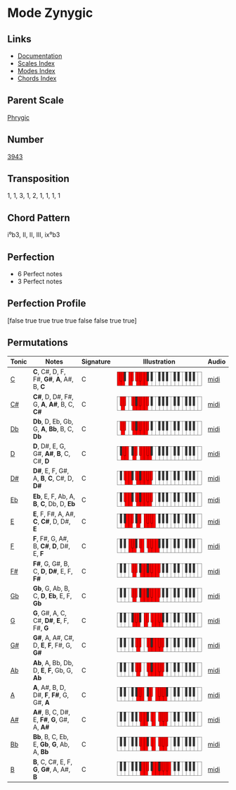 # Mode Zynygic

## Links

- [Documentation](README.md)
- [Scales Index](Scales.md)
- [Modes Index](Modes.md)
- [Chords Index](Chords.md)

## Parent Scale

[Phrygic](ScalePhrygic.md)

## Number

[3943](https://ianring.com/musictheory/scales/3943)

## Transposition

1, 1, 3, 1, 2, 1, 1, 1, 1

## Chord Pattern

i⁰b3, II, II, III, ix⁰b3

## Perfection

- 6 Perfect notes
- 3 Perfect notes

## Perfection Profile

[false true true true true false false true true]

## Permutations

| Tonic | Notes | Signature | Illustration | Audio |
|-------|-------|-----------|--------------|-------|
| [C](ModeCNaturalZynygic.md) | **C**, C#, D, F, F#, **G#**, **A**, A#, B, **C** | C | ![CNaturalZynygic](ModeCNaturalZynygic.png) | [midi](https://github.com/edipermadi/music/blob/main/docs/ModeCNaturalZynygic.mid?raw=true) |
| [C#](ModeCSharpZynygic.md) | **C#**, D, D#, F#, G, **A**, **A#**, B, C, **C#** | C | ![CSharpZynygic](ModeCSharpZynygic.png) | [midi](https://github.com/edipermadi/music/blob/main/docs/ModeCSharpZynygic.mid?raw=true) |
| [Db](ModeDFlatZynygic.md) | **Db**, D, Eb, Gb, G, **A**, **Bb**, B, C, **Db** | C | ![DFlatZynygic](ModeDFlatZynygic.png) | [midi](https://github.com/edipermadi/music/blob/main/docs/ModeDFlatZynygic.mid?raw=true) |
| [D](ModeDNaturalZynygic.md) | **D**, D#, E, G, G#, **A#**, **B**, C, C#, **D** | C | ![DNaturalZynygic](ModeDNaturalZynygic.png) | [midi](https://github.com/edipermadi/music/blob/main/docs/ModeDNaturalZynygic.mid?raw=true) |
| [D#](ModeDSharpZynygic.md) | **D#**, E, F, G#, A, **B**, **C**, C#, D, **D#** | C | ![DSharpZynygic](ModeDSharpZynygic.png) | [midi](https://github.com/edipermadi/music/blob/main/docs/ModeDSharpZynygic.mid?raw=true) |
| [Eb](ModeEFlatZynygic.md) | **Eb**, E, F, Ab, A, **B**, **C**, Db, D, **Eb** | C | ![EFlatZynygic](ModeEFlatZynygic.png) | [midi](https://github.com/edipermadi/music/blob/main/docs/ModeEFlatZynygic.mid?raw=true) |
| [E](ModeENaturalZynygic.md) | **E**, F, F#, A, A#, **C**, **C#**, D, D#, **E** | C | ![ENaturalZynygic](ModeENaturalZynygic.png) | [midi](https://github.com/edipermadi/music/blob/main/docs/ModeENaturalZynygic.mid?raw=true) |
| [F](ModeFNaturalZynygic.md) | **F**, F#, G, A#, B, **C#**, **D**, D#, E, **F** | C | ![FNaturalZynygic](ModeFNaturalZynygic.png) | [midi](https://github.com/edipermadi/music/blob/main/docs/ModeFNaturalZynygic.mid?raw=true) |
| [F#](ModeFSharpZynygic.md) | **F#**, G, G#, B, C, **D**, **D#**, E, F, **F#** | C | ![FSharpZynygic](ModeFSharpZynygic.png) | [midi](https://github.com/edipermadi/music/blob/main/docs/ModeFSharpZynygic.mid?raw=true) |
| [Gb](ModeGFlatZynygic.md) | **Gb**, G, Ab, B, C, **D**, **Eb**, E, F, **Gb** | C | ![GFlatZynygic](ModeGFlatZynygic.png) | [midi](https://github.com/edipermadi/music/blob/main/docs/ModeGFlatZynygic.mid?raw=true) |
| [G](ModeGNaturalZynygic.md) | **G**, G#, A, C, C#, **D#**, **E**, F, F#, **G** | C | ![GNaturalZynygic](ModeGNaturalZynygic.png) | [midi](https://github.com/edipermadi/music/blob/main/docs/ModeGNaturalZynygic.mid?raw=true) |
| [G#](ModeGSharpZynygic.md) | **G#**, A, A#, C#, D, **E**, **F**, F#, G, **G#** | C | ![GSharpZynygic](ModeGSharpZynygic.png) | [midi](https://github.com/edipermadi/music/blob/main/docs/ModeGSharpZynygic.mid?raw=true) |
| [Ab](ModeAFlatZynygic.md) | **Ab**, A, Bb, Db, D, **E**, **F**, Gb, G, **Ab** | C | ![AFlatZynygic](ModeAFlatZynygic.png) | [midi](https://github.com/edipermadi/music/blob/main/docs/ModeAFlatZynygic.mid?raw=true) |
| [A](ModeANaturalZynygic.md) | **A**, A#, B, D, D#, **F**, **F#**, G, G#, **A** | C | ![ANaturalZynygic](ModeANaturalZynygic.png) | [midi](https://github.com/edipermadi/music/blob/main/docs/ModeANaturalZynygic.mid?raw=true) |
| [A#](ModeASharpZynygic.md) | **A#**, B, C, D#, E, **F#**, **G**, G#, A, **A#** | C | ![ASharpZynygic](ModeASharpZynygic.png) | [midi](https://github.com/edipermadi/music/blob/main/docs/ModeASharpZynygic.mid?raw=true) |
| [Bb](ModeBFlatZynygic.md) | **Bb**, B, C, Eb, E, **Gb**, **G**, Ab, A, **Bb** | C | ![BFlatZynygic](ModeBFlatZynygic.png) | [midi](https://github.com/edipermadi/music/blob/main/docs/ModeBFlatZynygic.mid?raw=true) |
| [B](ModeBNaturalZynygic.md) | **B**, C, C#, E, F, **G**, **G#**, A, A#, **B** | C | ![BNaturalZynygic](ModeBNaturalZynygic.png) | [midi](https://github.com/edipermadi/music/blob/main/docs/ModeBNaturalZynygic.mid?raw=true) |
